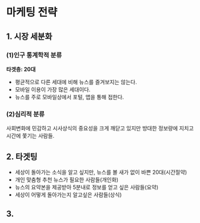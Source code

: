# 마케팅 전략
## 1. 시장 세분화
### (1)인구 통계학적 분류
**타겟층: 20대** 
- 평균적으로 다른 세대에 비해 뉴스를 즐겨보지는 않는다.
- 모바일 이용이 가장 많은 세대이다.
- 뉴스를 주로 모바일상에서 포털, 앱을 통해 접한다.  
### (2)심리적 분류   
사회변화에 민감하고 시사상식의 중요성을 크게 깨닫고 있지만 방대한 정보량에 지치고 시간에 쫓기는 사람들.

## 2. 타겟팅
- 세상이 돌아가는 소식을 알고 싶지만, 뉴스를 볼 새가 없이 바쁜 20대(시간절약)
- 개인 맞춤형 추천 뉴스가 필요한 사람들(개인화)
- 뉴스의 요약본을 제공받아 5분내로 정보를 얻고 싶은 사람들(요약)
- 세상이 어떻게 돌아가는지 알고싶은 사람들(상식)

## 3. 



